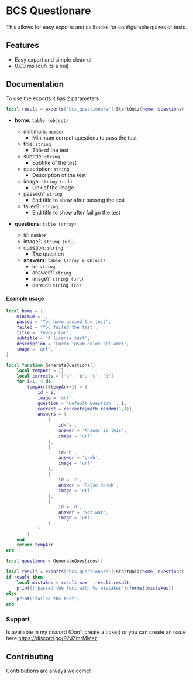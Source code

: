 # BCS Questionare

This allows for easy exports and callbacks for configurable quizes or tests.

## Features

- Easy export and simple clean ui
- 0.00 ms (duh its a nui)

## Documentation

To use the exports it has 2 parameters

```lua
local result = exports['bcs_questionare']:StartQuiz(home, questions)
```

- **home**: `table (object)`

  - minimum: `number`
    - Minimum correct questions to pass the test
  - title: `string`
    - Title of the test
  - subtitle: `string`
    - Subtitle of the test
  - description: `string`
    - Description of the test
  - image: `string (url)`
    - Link of the image
  - passed?: `string`
    - End title to show after passing the test
  - failed?: `string`
    - End title to show after failign the test

- **questions**: `table (array)`
  - id: `number`
  - image?: `string (url)`
  - question: `string`
    - The question
  - **answers**: `table (array & object)`
    - id: `string`
    - answer?: `string`
    - image?: `string (url)`
    - correct: `string (id)`

#### Example usage

```lua
local home = {
    minimum = 1,
    passed = 'You have passed the test',
    failed = 'You failed the test',
    title = 'Theory Car',
    subtitle = 'A license test',
    description = 'Lorem ipsum dolor sit amet',
    image = 'url',
}

local function GenerateQuestions()
    local tempArr = {}
    local corrects = ['a', 'b', 'c', 'd']
    for i=1, 4 do
        tempArr[#tempArr+1] = {
            id = i,
            image = 'url',
            question = 'Default Question '..i,
            correct = corrects[math.random(1,4)],
            answers = {
                {
                    id='a',
                    answer = 'Answer is this',
                    image = 'url'
                },
                {
                    id='b',
                    answer = 'breh',
                    image = 'url'
                },
                {
                    id = 'c',
                    answer = 'False Dahek',
                    image = 'url'
                },
                {
                    id = 'd',
                    answer = 'Not wut',
                    image = 'url'
                }
            }
        }
    end
    return tempArr
end

local questions = GenerateQuestions()

local result = exports['bcs_questionare']:StartQuiz(home, questions)
if result then
    local mistakes = result.max - result.result
    print(('passed the test with %s mistakes'):format(mistakes))
else
    print('failed the test')
end
```

### Support

Is available in my discord (Don't create a ticket) or you can create an issue here
https://discord.gg/92JZmrMMez

## Contributing

Contributions are always welcome!
